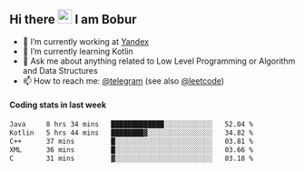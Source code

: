 ## Hi there <img src="https://media.giphy.com/media/hvRJCLFzcasrR4ia7z/giphy.gif" width="25px" height="25px"> I am Bobur

- 💼 I’m currently working at [Yandex](https://yandex.ru/)
- 🌱 I’m currently learning Kotlin
- 💬 Ask me about anything related to Low Level Programming or Algorithm and Data Structures
- 📫 How to reach me: [@telegram](https://t.me/octoant) (see also [@leetcode](https://leetcode.com/octoant/))    

#### Coding stats in last week

<!--START_SECTION:waka-->

```txt
Java     8 hrs 34 mins   █████████████░░░░░░░░░░░░   52.04 %
Kotlin   5 hrs 44 mins   ████████▓░░░░░░░░░░░░░░░░   34.82 %
C++      37 mins         █░░░░░░░░░░░░░░░░░░░░░░░░   03.81 %
XML      36 mins         █░░░░░░░░░░░░░░░░░░░░░░░░   03.66 %
C        31 mins         ▓░░░░░░░░░░░░░░░░░░░░░░░░   03.18 %
```

<!--END_SECTION:waka-->
